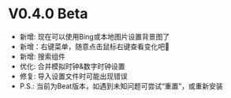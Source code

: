 # V0.4.0 Beta

- 新增: 现在可以使用Bing或本地图片设置背景图了
- 新增：右键菜单，随意点击鼠标右键查看变化吧👀
- 新增: 搜索组件
- 优化: 合并模拟时钟&数字时钟设置
- 修复: 导入设置文件时可能出现错误
- P.S.: 当前为Beat版本，如遇到未知问题可尝试“重置”，或重新安装

